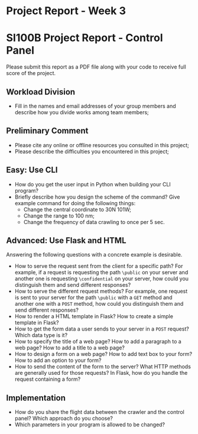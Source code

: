 # Project Report - Week 3

# SI100B Project Report - Control Panel

Please submit this report as a PDF file along with your code to receive full score of the project. 

## Workload Division

- Fill in the names and email addresses of your group members and describe how you divide works among team members;

## Preliminary Comment

- Please cite any online or offline resources you consulted in this project;
- Please describe the difficulties you encountered in this project;

## Easy: Use CLI

- How do you get the user input in Python when building your CLI program?
- Briefly describe how you design the scheme of the command? Give example command for doing the following things:
    - Change the central coordinate to 30N 101W;
    - Change the range to 100 nm;
    - Change the frequency of data crawling to once per 5 sec.

## Advanced: Use Flask and HTML

Answering the following questions with a concrete example is desirable.

- How to serve the request sent from the client for a specific path? For example, if a request is requesting the path `\public` on your server and another one is requesting `\confidential` on your server, how could you distinguish them and send different responses?
- How to serve the different request methods? For example, one request is sent to your server for the path `\public` with a `GET` method and another one with a `POST` method, how could you distinguish them and send different responses?
- How to render a HTML template in Flask? How to create a simple template in Flask?
- How to get the form data a user sends to your server in a `POST` request? Which data type is it?
- How to specify the title of a web page? How to add a paragraph to a web page? How to add a title to a web page?
- How to design a form on a web page? How to add text box to your form? How to add an option to your form?
- How to send the content of the form to the server? What HTTP methods are generally used for those requests? In Flask, how do you handle the request containing a form?

## Implementation

- How do you share the flight data between the crawler and the control panel? Which approach do you choose?
- Which parameters in your program is allowed to be changed?

